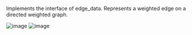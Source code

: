 Implements the interface of edge_data.
Represents a weighted edge on a directed weighted graph.

![image](https://user-images.githubusercontent.com/74323809/102720288-22532c00-42fc-11eb-9d01-351eef679cab.png)
![image](https://user-images.githubusercontent.com/74323809/102720303-3303a200-42fc-11eb-8b8e-727dcd01b4df.png)
